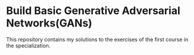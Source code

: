 # Build Basic Generative Adversarial Networks(GANs)
This repository contains my solutions to the exercises of the first course in the specialization.
